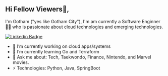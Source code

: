 ## Hi Fellow Viewers👋,
I'm Gotham ("yes like Gotham City"), I'm am currently a Software Enginner 👨‍💻 who is passionate about cloud technologies and emerging technologies. 

[![Linkedin Badge](https://img.shields.io/badge/-gouthamdeva-blue?style=flat-square&logo=Linkedin&logoColor=white&link=https://www.linkedin.com/in/gouthamdeva/)](https://www.linkedin.com/in/gouthamdeva/)

- 🔭 I’m currently working on cloud apps/systems
- 🌱 I’m currently learning Go and Terraform
- 💬 Ask me about: Tech, Taekwondo, Finance, Nintendo, and Marvel movies.
- ⚡ Technologies: Python, Java, SpringBoot

